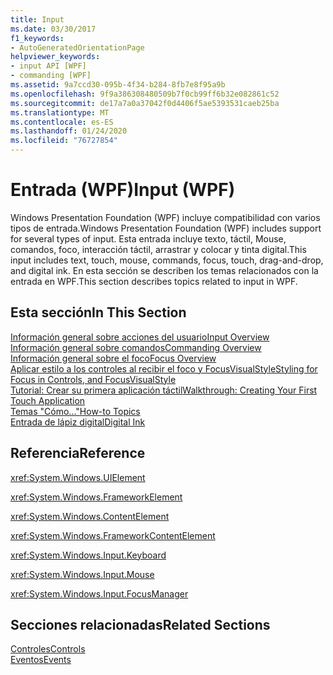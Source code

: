 ```yaml
---
title: Input
ms.date: 03/30/2017
f1_keywords:
- AutoGeneratedOrientationPage
helpviewer_keywords:
- input API [WPF]
- commanding [WPF]
ms.assetid: 9a7ccd30-095b-4f34-b284-8fb7e8f95a9b
ms.openlocfilehash: 9f9a386308480509b7f0cb99ff6b32e082861c52
ms.sourcegitcommit: de17a7a0a37042f0d4406f5ae5393531caeb25ba
ms.translationtype: MT
ms.contentlocale: es-ES
ms.lasthandoff: 01/24/2020
ms.locfileid: "76727854"
---
```

# <a name="input-wpf"></a><span data-ttu-id="a481c-102">Entrada (WPF)</span><span class="sxs-lookup"><span data-stu-id="a481c-102">Input (WPF)</span></span>
<span data-ttu-id="a481c-103">Windows Presentation Foundation (WPF) incluye compatibilidad con varios tipos de entrada.</span><span class="sxs-lookup"><span data-stu-id="a481c-103">Windows Presentation Foundation (WPF) includes support for several types of input.</span></span> <span data-ttu-id="a481c-104">Esta entrada incluye texto, táctil, Mouse, comandos, foco, interacción táctil, arrastrar y colocar y tinta digital.</span><span class="sxs-lookup"><span data-stu-id="a481c-104">This input includes text, touch, mouse, commands, focus, touch, drag-and-drop, and digital ink.</span></span> <span data-ttu-id="a481c-105">En esta sección se describen los temas relacionados con la entrada en WPF.</span><span class="sxs-lookup"><span data-stu-id="a481c-105">This section describes topics related to input in WPF.</span></span>  
  
## <a name="in-this-section"></a><span data-ttu-id="a481c-106">Esta sección</span><span class="sxs-lookup"><span data-stu-id="a481c-106">In This Section</span></span>  
 [<span data-ttu-id="a481c-107">Información general sobre acciones del usuario</span><span class="sxs-lookup"><span data-stu-id="a481c-107">Input Overview</span></span>](input-overview.md)  
 [<span data-ttu-id="a481c-108">Información general sobre comandos</span><span class="sxs-lookup"><span data-stu-id="a481c-108">Commanding Overview</span></span>](commanding-overview.md)  
 [<span data-ttu-id="a481c-109">Información general sobre el foco</span><span class="sxs-lookup"><span data-stu-id="a481c-109">Focus Overview</span></span>](focus-overview.md)  
 [<span data-ttu-id="a481c-110">Aplicar estilo a los controles al recibir el foco y FocusVisualStyle</span><span class="sxs-lookup"><span data-stu-id="a481c-110">Styling for Focus in Controls, and FocusVisualStyle</span></span>](styling-for-focus-in-controls-and-focusvisualstyle.md)  
 [<span data-ttu-id="a481c-111">Tutorial: Crear su primera aplicación táctil</span><span class="sxs-lookup"><span data-stu-id="a481c-111">Walkthrough: Creating Your First Touch Application</span></span>](walkthrough-creating-your-first-touch-application.md)  
 [<span data-ttu-id="a481c-112">Temas "Cómo..."</span><span class="sxs-lookup"><span data-stu-id="a481c-112">How-to Topics</span></span>](input-and-commands-how-to-topics.md)  
 [<span data-ttu-id="a481c-113">Entrada de lápiz digital</span><span class="sxs-lookup"><span data-stu-id="a481c-113">Digital Ink</span></span>](digital-ink.md)  
  
## <a name="reference"></a><span data-ttu-id="a481c-114">Referencia</span><span class="sxs-lookup"><span data-stu-id="a481c-114">Reference</span></span>  
 <xref:System.Windows.UIElement>  
  
 <xref:System.Windows.FrameworkElement>  
  
 <xref:System.Windows.ContentElement>  
  
 <xref:System.Windows.FrameworkContentElement>  
  
 <xref:System.Windows.Input.Keyboard>  
  
 <xref:System.Windows.Input.Mouse>  
  
 <xref:System.Windows.Input.FocusManager>  
  
## <a name="related-sections"></a><span data-ttu-id="a481c-115">Secciones relacionadas</span><span class="sxs-lookup"><span data-stu-id="a481c-115">Related Sections</span></span>  
 [<span data-ttu-id="a481c-116">Controles</span><span class="sxs-lookup"><span data-stu-id="a481c-116">Controls</span></span>](../controls/index.md)  
  [<span data-ttu-id="a481c-117">Eventos</span><span class="sxs-lookup"><span data-stu-id="a481c-117">Events</span></span>](events-wpf.md)
